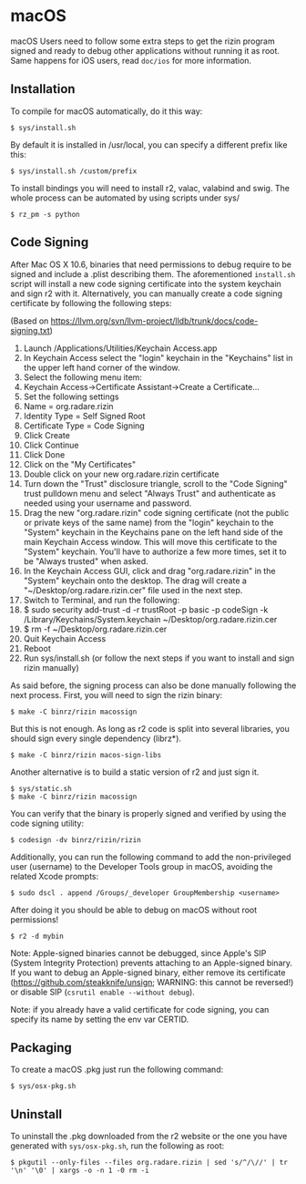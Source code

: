 macOS
===

macOS Users need to follow some extra steps to get the rizin program signed and ready to debug other applications without running it as root. Same happens for iOS users, read `doc/ios` for more information.

Installation
------------

To compile for macOS automatically, do it this way:

	$ sys/install.sh

By default it is installed in /usr/local, you can specify a different prefix like this:

	$ sys/install.sh /custom/prefix

To install bindings you will need to install r2, valac, valabind and swig. The whole process can be automated by using scripts under sys/

	$ rz_pm -s python

Code Signing
------------

After Mac OS X 10.6, binaries that need permissions to debug require to be signed and include a .plist describing them. The aforementioned `install.sh` script will install a new code signing certificate into the system keychain and sign r2 with it. Alternatively, you can manually create a code signing certificate by following the following steps:

(Based on https://llvm.org/svn/llvm-project/lldb/trunk/docs/code-signing.txt)

1. Launch /Applications/Utilities/Keychain Access.app
1. In Keychain Access select the "login" keychain in the "Keychains" list in the upper left hand corner of the window.
1. Select the following menu item:
1. Keychain Access->Certificate Assistant->Create a Certificate...
1. Set the following settings
1. Name = org.radare.rizin
1. Identity Type = Self Signed Root
1. Certificate Type = Code Signing
1. Click Create
1. Click Continue
1. Click Done
1. Click on the "My Certificates"
1. Double click on your new org.radare.rizin certificate
1. Turn down the "Trust" disclosure triangle, scroll to the "Code Signing" trust pulldown menu and select "Always Trust" and authenticate as needed using your username and password.
1. Drag the new "org.radare.rizin" code signing certificate (not the public or private keys of the same name) from the "login" keychain to the "System" keychain in the Keychains pane on the left hand side of the main Keychain Access window. This will move this certificate to the "System" keychain. You'll have to authorize a few more times, set it to be "Always trusted" when asked.
1. In the Keychain Access GUI, click and drag "org.radare.rizin" in the "System" keychain onto the desktop. The drag will create a "~/Desktop/org.radare.rizin.cer" file used in the next step.
1. Switch to Terminal, and run the following:
1. $ sudo security add-trust -d -r trustRoot -p basic -p codeSign -k /Library/Keychains/System.keychain ~/Desktop/org.radare.rizin.cer
1. $ rm -f ~/Desktop/org.radare.rizin.cer
1. Quit Keychain Access
1. Reboot
1. Run sys/install.sh (or follow the next steps if you want to install and sign rizin manually)

As said before, the signing process can also be done manually following the next process. First, you will need to sign the rizin binary:

	$ make -C binrz/rizin macossign

But this is not enough. As long as r2 code is split into several libraries, you should sign every single dependency (librz*).

	$ make -C binrz/rizin macos-sign-libs

Another alternative is to build a static version of r2 and just sign it.

	$ sys/static.sh
	$ make -C binrz/rizin macossign

You can verify that the binary is properly signed and verified by using the code signing utility:

	$ codesign -dv binrz/rizin/rizin

Additionally, you can run the following command to add the non-privileged user (username) to the Developer Tools group in macOS, avoiding the related Xcode prompts:

	$ sudo dscl . append /Groups/_developer GroupMembership <username>

After doing it you should be able to debug on macOS without root permissions!

	$ r2 -d mybin

Note: Apple-signed binaries cannot be debugged, since Apple's SIP (System Integrity Protection) prevents attaching to an Apple-signed binary. If you want to debug an Apple-signed binary, either remove its certificate (https://github.com/steakknife/unsign; WARNING: this cannot be reversed!) or disable SIP (`csrutil enable --without debug`).

Note: if you already have a valid certificate for code signing, you can specify its name by setting the env var CERTID.

Packaging
---------

To create a macOS .pkg just run the following command:

	$ sys/osx-pkg.sh

Uninstall
---------

To uninstall the .pkg downloaded from the r2 website or the one you have generated with `sys/osx-pkg.sh`, run the following as root:

	$ pkgutil --only-files --files org.radare.rizin | sed 's/^/\//' | tr '\n' '\0' | xargs -o -n 1 -0 rm -i

